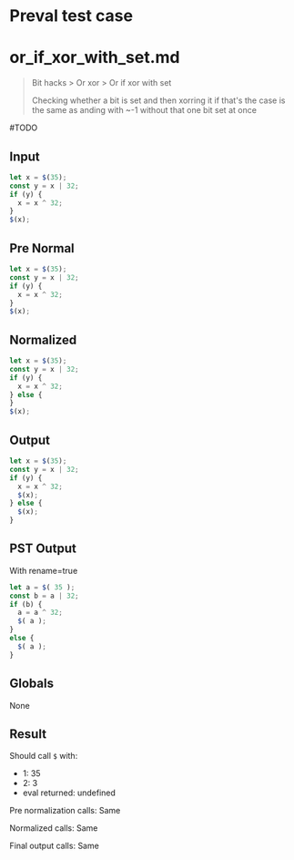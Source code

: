 # Preval test case

# or_if_xor_with_set.md

> Bit hacks > Or xor > Or if xor with set
>
> Checking whether a bit is set and then xorring it if that's the case is the same as anding with ~-1 without that one bit set at once

#TODO

## Input

`````js filename=intro
let x = $(35);
const y = x | 32;
if (y) {
  x = x ^ 32;
}
$(x);
`````

## Pre Normal

`````js filename=intro
let x = $(35);
const y = x | 32;
if (y) {
  x = x ^ 32;
}
$(x);
`````

## Normalized

`````js filename=intro
let x = $(35);
const y = x | 32;
if (y) {
  x = x ^ 32;
} else {
}
$(x);
`````

## Output

`````js filename=intro
let x = $(35);
const y = x | 32;
if (y) {
  x = x ^ 32;
  $(x);
} else {
  $(x);
}
`````

## PST Output

With rename=true

`````js filename=intro
let a = $( 35 );
const b = a | 32;
if (b) {
  a = a ^ 32;
  $( a );
}
else {
  $( a );
}
`````

## Globals

None

## Result

Should call `$` with:
 - 1: 35
 - 2: 3
 - eval returned: undefined

Pre normalization calls: Same

Normalized calls: Same

Final output calls: Same
